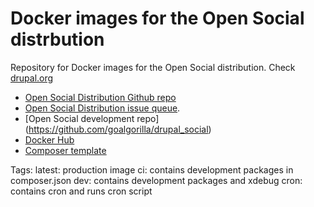 # Docker images for the Open Social distrbution

Repository for Docker images for the Open Social distribution. Check [drupal.org](https://www.drupal.org/project/social)

- [Open Social Distribution Github repo](https://github.com/goalgorilla/open_social)
- [Open Social Distribution issue queue](https://www.drupal.org/project/issues/social).
- [Open Social development repo] (https://github.com/goalgorilla/drupal_social)
- [Docker Hub](https://hub.docker.com/r/goalgorilla/open_social_docker/)
- [Composer template](https://github.com/goalgorilla/social_template)

Tags:
latest: production image
ci: contains development packages in composer.json
dev: contains development packages and xdebug
cron: contains cron and runs cron script
